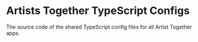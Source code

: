 # Artists Together TypeScript Configs

The source code of the shared TypeScript config files for all Artist Together apps.

